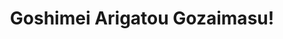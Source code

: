 --- 
title: "Goshimei Arigatou Gozaimasu!"
publishdate: "2019-9-6T16:48:46+02:00"
src: "https://365manga.net/manga/goshimei-arigatou-gozaimasu"
image: "https://data.365manga.net/images/thumbnails/1983-goshimei-arigatou-gozaimasu.jpg"
description: "Hai-Yue-Ji-Nai is a girl who never liked learning, and her test scores are naturally at the bottom of the class. Even most of the tutors don’t really know what to do with her. One day a young handsome tutor named Yi-Tiao-Xiao-Ye came. His ways of teaching are different; When Hai-Yue-Ji-Nai is learning from him, learning felt just like talking to a friend. Hai-Yue-Ji-Nai also had developed a secret love for…"
---